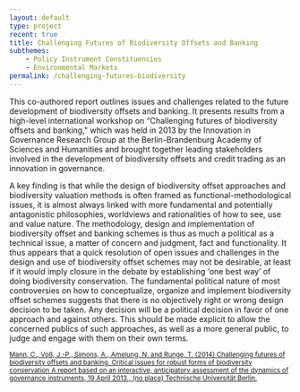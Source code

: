 ```yaml
---
layout: default
type: project
recent: true
title: Challenging Futures of Biodiversity Offsets and Banking 
subthemes: 
    - Policy Instrument Constituencies
    - Environmental Markets
permalink: /challenging-futures-biodiversity
---
```


This co-authored report outlines issues and challenges related to the future development of biodiversity offsets and banking. It presents results from a high-level international workshop on “Challenging futures of biodiversity offsets and banking," which was held in 2013 by the Innovation in Governance Research Group at the Berlin-Brandenburg Academy of Sciences and Humanities and brought together leading stakeholders involved in the development of biodiversity offsets and credit trading as an innovation in governance.

A key finding is that while the design of biodiversity offset approaches and biodiversity valuation methods is often framed as functional-methodological issues, it is almost always linked with more fundamental and potentially antagonistic philosophies, worldviews and rationalities of how to see, use and value nature. The methodology, design and implementation of biodiversity offset and banking schemes is thus as much a political as a technical issue, a matter of concern and judgment, fact and functionality. It thus appears that a quick resolution of open issues and challenges in the design and use of biodiversity offset schemes may not be desirable, at least if it would imply closure in the debate by establishing ‘one best way’ of doing biodiversity conservation. The fundamental political nature of most controversies on how to conceptualize, organize and implement biodiversity offset schemes suggests that there is no objectively right or wrong design decision to be taken. Any decision will be a political decision in favor of one approach and against others. This should be made explicit to allow the concerned publics of such approaches, as well as a more general public, to judge and engage with them on their own terms.

<small>
    <a href="https://depositonce.tu-berlin.de/bitstream/11303/4776/1/challenging_futures_biodiversity_offsets.pdf">
        Mann, C., Voß, J.-P., Simons, A., Amelung, N. and Runge, T. (2014) Challenging futures of biodiversity offsets and banking. Critical issues for robust forms of biodiversity conservation A report based on an interactive, anticipatory assessment of the dynamics of governance instruments, 19 April 2013.,  (no place) Technische Universität Berlin.
    </a>
</small>